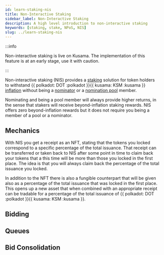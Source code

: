 ```yaml
---
id: learn-staking-nis
title: Non-Interactive Staking
sidebar_label: Non-Interactive Staking
description: A high level introduction to non-interactive staking
keywords: [staking, stake, NPoS, NIS]
slug: ../learn-staking-nis
---
```


:::info

Non-interactive staking is live on Kusama. The implementation of this feature is at an early stage,
use it with caution.

:::

Non-interactive staking (NIS) provides a [staking](./learn-staking.md) solution for token holders to
withstand {{ polkadot: DOT :polkadot }}{{ kusama: KSM :kusama }}
[inflation](./learn-staking-advanced.md#inflation) without being a [nominator](./learn-nominator.md)
or a [nomination pool](./learn-nomination-pools.md) member.

Nominating and being a pool member will always provide higher returns, in the sense that stakers
will receive beyond-inflation staking rewards. NIS offers zero beyond-inflation rewards but it does
not require you being a member of a pool or a nominator.

## Mechanics

With NIS you get a receipt as an NFT, stating that the tokens you locked correspond to a specific
percentage of the total issuance. That receipt can be transferred or taken back to NIS after some
point in time to claim back your tokens that a this time will be more than those you locked in the
first place. The idea is that you will always claim back the percentage of the total issuance you
locked.

In addition to the NFT there is also a fungible counterpart that will be given also as a percentage
of the total issuance that was locked in the first place. This opens up a new asset that when
combined with an appropriate receipt can be tradable for a percentage of the total issuance of
{{ polkadot: DOT :polkadot }}{{ kusama: KSM :kusama }}.

## Bidding

## Queues

## Bid Consolidation
